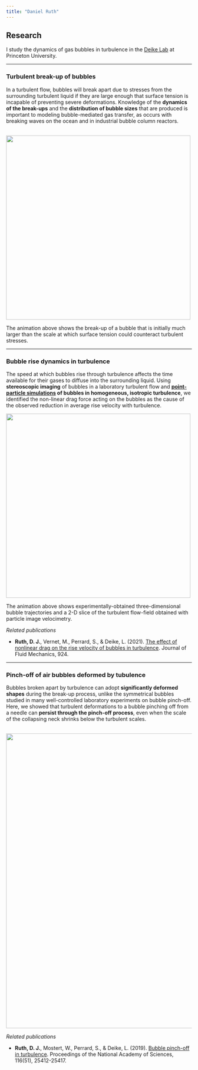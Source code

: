 ```yaml
---
title: "Daniel Ruth"
---
```


## Research

I study the dynamics of gas bubbles in turbulence in the [Deike Lab](https://ldeike.princeton.edu/) at Princeton University.

---

### Turbulent break-up of bubbles

In a turbulent flow, bubbles will break apart due to stresses from the surrounding turbulent liquid if they are large enough that surface tension is incapable of preventing severe deformations. Knowledge of the **dynamics of the break-ups** and the **distribution of bubble sizes** that are produced is important to modeling bubble-mediated gas transfer, as occurs with breaking waves on the ocean and in industrial bubble column reactors.

<br>
<img src="images/bubblerelease-turbulent-filldur1.gif" width=500>
<br>

The animation above shows the break-up of a bubble that is initially much larger than the scale at which surface tension could counteract turbulent stresses.

---

### Bubble rise dynamics in turbulence

The speed at which bubbles rise through turbulence affects the time available for their gases to diffuse into the surrounding liquid. Using **stereoscopic imaging** of bubbles in a laboratory turbulent flow and **[point-particle simulations](./code) of bubbles in homogeneous, isotropic turbulence**, we identified the non-linear drag force acting on the bubbles as the cause of the observed reduction in average rise velocity with turbulence. 

<img src="images/piv-and-bubbles3d-correctVelFiel.gif" width=500>

The animation above shows experimentally-obtained three-dimensional bubble trajectories and a 2-D slice of the turbulent flow-field obtained with particle image velocimetry.

*Related publications*
- **Ruth, D. J.**, Vernet, M., Perrard, S., & Deike, L. (2021). [The effect of nonlinear drag on the rise velocity of bubbles in turbulence](https://www.cambridge.org/core/journals/journal-of-fluid-mechanics/article/effect-of-nonlinear-drag-on-the-rise-velocity-of-bubbles-in-turbulence/38BB9CF85C4A18A99220C901EA47B35D). Journal of Fluid Mechanics, 924.

---

### Pinch-off of air bubbles deformed by tubulence

Bubbles broken apart by turbulence can adopt **significantly deformed shapes** during the break-up process, unlike the symmetrical bubbles studied in many well-controlled laboratory experiments on bubble pinch-off. Here, we showed that turbulent deformations to a bubble pinching off from a needle can **persist through the pinch-off process**, even when the scale of the collapsing neck shrinks below the turbulent scales.

<br>
<img src="images/needlePinchoff-pumps8V-viewA-v20.gif" width=800>
<br>

*Related publications*
- **Ruth, D. J.**, Mostert, W., Perrard, S., & Deike, L. (2019). [Bubble pinch-off in turbulence](https://www.pnas.org/content/116/51/25412.short). Proceedings of the National Academy of Sciences, 116(51), 25412-25417.
